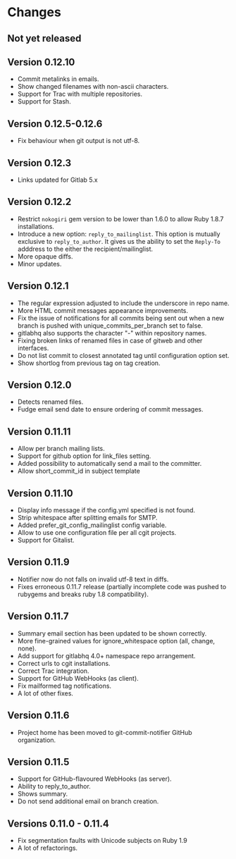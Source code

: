 # Changes

## Not yet released

## Version 0.12.10

* Commit metalinks in emails.
* Show changed filenames with non-ascii characters.
* Support for Trac with multiple repositories.
* Support for Stash.

## Version 0.12.5-0.12.6

* Fix behaviour when git output is not utf-8.

## Version 0.12.3

* Links updated for Gitlab 5.x

## Version 0.12.2

* Restrict `nokogiri` gem version to be lower than 1.6.0 to allow Ruby 1.8.7 installations.
* Introduce a new option: `reply_to_mailinglist`. This option is mutually
exclusive to `reply_to_author`. It gives us the ability to set the
`Reply-To` adddress to the either the recipient/mailinglist.
* More opaque diffs.
* Minor updates.

## Version 0.12.1

* The regular expression adjusted to include the underscore in repo name.
* More HTML commit messages appearance improvements.
* Fix the issue of notifications for all commits being sent out when a
  new branch is pushed with unique_commits_per_branch set to false.
* gitlabhq also supports the character "-" within repository names.
* Fixing broken links of renamed files in case of gitweb and other interfaces.
* Do not list commit to closest annotated tag until configuration option set.
* Show shortlog from previous tag on tag creation.

## Version 0.12.0

* Detects renamed files.
* Fudge email send date to ensure ordering of commit messages.

## Version 0.11.11

* Allow per branch mailing lists.
* Support for github option for link_files setting.
* Added possibility to automatically send a mail to the committer.
* Allow short_commit_id in subject template

## Version 0.11.10

* Display info message if the config.yml specified is not found.
* Strip whitespace after splitting emails for SMTP.
* Added prefer_git_config_mailinglist config variable.
* Allow to use one configuration file per all cgit projects.
* Support for Gitalist.

## Version 0.11.9

* Notifier now do not falls on invalid utf-8 text in diffs.
* Fixes erroneous 0.11.7 release (partially incomplete code was pushed to rubygems and breaks ruby 1.8 compatibility).

## Version 0.11.7

* Summary email section has been updated to be shown correctly.
* More fine-grained values for ignore_whitespace option (all, change, none).
* Add support for gitlabhq 4.0+ namespace repo arrangement.
* Correct urls to cgit installations.
* Correct Trac integration.
* Support for GitHub WebHooks (as client).
* Fix mailformed tag notifications.
* A lot of other fixes.

## Version 0.11.6

* Project home has been moved to git-commit-notifier GitHub organization.

## Version 0.11.5

* Support for GitHub-flavoured WebHooks (as server).
* Ability to reply_to_author.
* Shows summary.
* Do not send additional email on branch creation.

## Versions 0.11.0 - 0.11.4

* Fix segmentation faults with Unicode subjects on Ruby 1.9
* A lot of refactorings.
